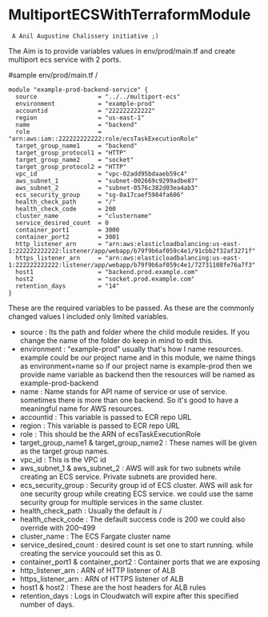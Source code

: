 
# MultiportECSWithTerraformModule
``` A Anil Augustine Chalissery initiative ;)```

The Aim is to provide variables values in env/prod/main.tf and create multiport ecs service with 2 ports.


#sample env/prod/main.tf 
/
```
module "example-prod-backend-service" {
  source                 = "../../multiport-ecs"
  environment            = "example-prod"
  accountid              = "222222222222" 
  region                 = "us-east-1"
  name                   = "backend"
  role                   = "arn:aws:iam::222222222222:role/ecsTaskExecutionRole"
  target_group_name1     = "backend"
  target_group_protocol1 = "HTTP"
  target_group_name2     = "socket"
  target_group_protocol2 = "HTTP"
  vpc_id                 = "vpc-02add95bdaaeb59c4"
  aws_subnet_1           = "subnet-002669c9299adbe87"
  aws_subnet_2           = "subnet-0576c382d03ea4ab3"
  ecs_security_group     = "sg-0a17caef5984fa606"
  health_check_path      = "/"
  health_check_code      = 200
  cluster_name           = "clustername"
  service_desired_count  = 0
  container_port1        = 3000
  container_port2        = 3001
  http_listener_arn      = "arn:aws:elasticloadbalancing:us-east-1:222222222222:listener/app/webapp/b79f9b6af059c4e1/91cbb2f32af3271f"
  https_listener_arn     = "arn:aws:elasticloadbalancing:us-east-1:222222222222:listener/app/webapp/b79f9b6af059c4e1/72731108fe76a7f3"
  host1                  = "backend.prod.example.com"
  host2                  = "socket.prod.example.com"
  retention_days         = "14"
}
```


These are the required variables to be passed. As these are the commonly changed values I included only limited variables.
* source : Its the path and folder where the child module resides. If you change the name of the folder do keep in mind to edit this.
* environment : "example-prod" usually that's how I name resources. example could be our project name and in this module, we name things as environment+name so if our project name is example-prod then we provide name variable as backend then the resources will be named as example-prod-backend
* name : Name stands for API name of service or use of service. sometimes there is more than one backend. So it's good to have a meaningful name for AWS resources.
* accountid : This variable is passed to ECR repo URL 
* region : This variable is passed to ECR repo URL
* role : This should be the ARN of ecsTaskExecutionRole
* target_group_name1 & target_group_name2 : These names will be given as the target group names. 
* vpc_id : This is the VPC id 
* aws_subnet_1 & aws_subnet_2 : AWS will ask for two subnets while creating an ECS service. Private subnets are provided here. 
* ecs_security_group : Security group id of ECS cluster. AWS will ask for one security group while creating ECS service. we could use the same security group for multiple services in the same cluster.
* health_check_path : Usually the default is / 
* health_check_code : The default success code is 200 we could also override with 200–499
* cluster_name : The ECS Fargate cluster name 
* service_desired_count : desired count is set one to start running. while creating the service youcould set this as 0. 
* container_port1 & container_port2 : Container ports that we are exposing
* http_listener_arn : ARN of HTTP listener of ALB
* https_listener_arn : ARN of HTTPS listener of ALB
* host1 & host2 : These are the host headers for ALB rules
* retention_days : Logs in Cloudwatch will expire after this specified number of days.





